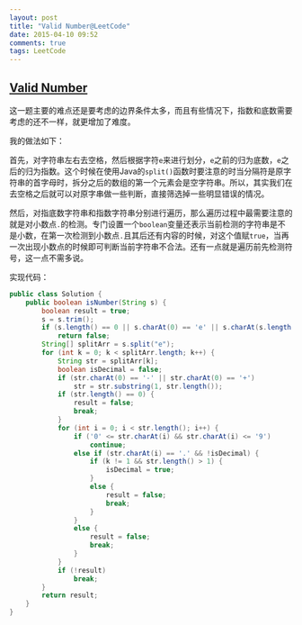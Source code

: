 ```yaml
---
layout: post
title: "Valid Number@LeetCode"
date: 2015-04-10 09:52
comments: true
tags: LeetCode
---
```

## [Valid Number](https://leetcode.com/problems/valid-number/)

这一题主要的难点还是要考虑的边界条件太多，而且有些情况下，指数和底数需要考虑的还不一样，就更增加了难度。

<!-- more -->

我的做法如下：

首先，对字符串左右去空格，然后根据字符`e`来进行划分，`e`之前的归为底数，`e`之后的归为指数。这个时候在使用Java的`split()`函数时要注意的时当分隔符是原字符串的首字母时，拆分之后的数组的第一个元素会是空字符串。所以，其实我们在去空格之后就可以对原字串做一些判断，直接筛选掉一些明显错误的情况。

然后，对指底数字符串和指数字符串分别进行遍历，那么遍历过程中最需要注意的就是对小数点`.`的检测。专门设置一个`boolean`变量还表示当前检测的字符串是不是小数，在第一次检测到小数点`.`且其后还有内容的时候，对这个值赋`true`，当再一次出现小数点的时候即可判断当前字符串不合法。还有一点就是遍历前先检测符号，这一点不需多说。

实现代码：

``` java
public class Solution {
    public boolean isNumber(String s) {
        boolean result = true;
        s = s.trim();
        if (s.length() == 0 || s.charAt(0) == 'e' || s.charAt(s.length() - 1) == 'e' || splitArr.length > 2)
            return false;
        String[] splitArr = s.split("e");
        for (int k = 0; k < splitArr.length; k++) {
            String str = splitArr[k];
            boolean isDecimal = false;
            if (str.charAt(0) == '-' || str.charAt(0) == '+')
                str = str.substring(1, str.length());
            if (str.length() == 0) {
                result = false;
                break;
            }
            for (int i = 0; i < str.length(); i++) {
                if ('0' <= str.charAt(i) && str.charAt(i) <= '9')
                    continue;
                else if (str.charAt(i) == '.' && !isDecimal) {
                    if (k != 1 && str.length() > 1) {
                        isDecimal = true;
                    }
                    else {
                        result = false;
                        break;
                    }
                }
                else {
                    result = false;
                    break;
                }
            }
            if (!result)
                break;
        }
        return result;
    }
}
```
